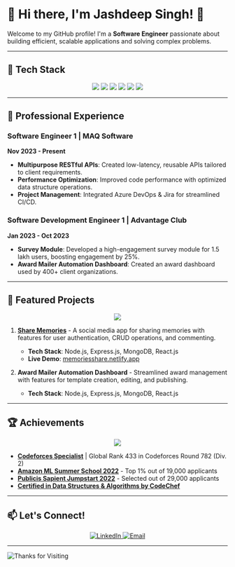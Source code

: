 # 🌟 Hi there, I'm Jashdeep Singh! 👋

Welcome to my GitHub profile! I'm a **Software Engineer** passionate about building efficient, scalable applications and solving complex problems.

---

## 🔧 Tech Stack

<!-- Badges for quick tech overview -->
<p align="center">
  <img src="https://img.shields.io/badge/Java-007396?style=for-the-badge&logo=java&logoColor=white"/>
  <img src="https://img.shields.io/badge/SpringBoot-6DB33F?style=for-the-badge&logo=spring&logoColor=white"/>
  <img src="https://img.shields.io/badge/React-61DAFB?style=for-the-badge&logo=react&logoColor=black"/>
  <img src="https://img.shields.io/badge/Node.js-339933?style=for-the-badge&logo=nodedotjs&logoColor=white"/>
  <img src="https://img.shields.io/badge/Azure-0078D4?style=for-the-badge&logo=microsoftazure&logoColor=white"/>
  <img src="https://img.shields.io/badge/Docker-2496ED?style=for-the-badge&logo=docker&logoColor=white"/>
</p>

---

## 💼 Professional Experience

### Software Engineer 1 | MAQ Software
**Nov 2023 - Present**
- **Multipurpose RESTful APIs**: Created low-latency, reusable APIs tailored to client requirements.
- **Performance Optimization**: Improved code performance with optimized data structure operations.
- **Project Management**: Integrated Azure DevOps & Jira for streamlined CI/CD.

### Software Development Engineer 1 | Advantage Club
**Jan 2023 - Oct 2023**
- **Survey Module**: Developed a high-engagement survey module for 1.5 lakh users, boosting engagement by 25%.
- **Award Mailer Automation Dashboard**: Created an award dashboard used by 400+ client organizations.

---

## 🌟 Featured Projects

<p align="center">
  <img src="https://img.icons8.com/emoji/48/000000/star-emoji.png"/>
</p>

1. **[Share Memories](https://github.com/JASHD12/Share-Memories)** - A social media app for sharing memories with features for user authentication, CRUD operations, and commenting.
   - **Tech Stack**: Node.js, Express.js, MongoDB, React.js
   - **Live Demo**: [memoriesshare.netlify.app](https://memoriesshare.netlify.app/)

2. **Award Mailer Automation Dashboard** - Streamlined award management with features for template creation, editing, and publishing.
   - **Tech Stack**: Node.js, Express.js, MongoDB, React.js

---

## 🏆 Achievements

<p align="center">
  <img src="https://img.icons8.com/color/48/000000/trophy.png"/>
</p>

- **[Codeforces Specialist](https://codeforces.com/profile/coder_7777)** | Global Rank 433 in Codeforces Round 782 (Div. 2)
- **[Amazon ML Summer School 2022](https://drive.google.com/file/d/15bHUgHYw3bH8rPSpmUJOLxF0grF4YFu6/view)** - Top 1% out of 19,000 applicants
- **[Publicis Sapient Jumpstart 2022](https://unstop.com/certificate-preview/8f3b899c-dc45-4b61-ad82-d6b69e543bcf)** - Selected out of 29,000 applicants
- **[Certified in Data Structures & Algorithms by CodeChef](https://www.codechef.com/certificates/public/26cd1f7)**

---

## 📫 Let's Connect!

<p align="center">
  <a href="http://www.linkedin.com/in/jashdeep-singh-78a280196">
    <img src="https://img.shields.io/badge/LinkedIn-0077B5?style=for-the-badge&logo=linkedin&logoColor=white" alt="LinkedIn"/>
  </a>
  <a href="mailto:jashdeep188@gmail.com">
    <img src="https://img.shields.io/badge/Email-D14836?style=for-the-badge&logo=gmail&logoColor=white" alt="Email"/>
  </a>
</p>

---

![Thanks for Visiting](https://img.shields.io/badge/Thanks%20for%20visiting!-%F0%9F%91%8B-brightgreen?style=for-the-badge)
